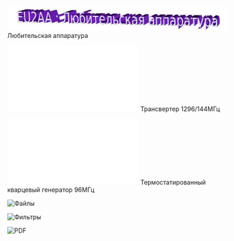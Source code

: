 ![Любительская аппаратура](photo/E_AmRig.jpg) Любительская аппаратура

![Трансвертер 1296/144МГц](AmRig/TRCVR_1296_144.md) Трансвертер 1296/144МГц

![Термостатированный кварцевый генератор 96МГц](TXCO.md) Термостатированный кварцевый генератор 96МГц

![Файлы](AmRig/FILES)

![Фильтры](AmRig/FILTERS)

![PDF](AmRig/PDF)
